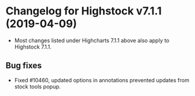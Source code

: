 # Changelog for Highstock v7.1.1 (2019-04-09)

- Most changes listed under Highcharts 7.1.1 above also apply to Highstock 7.1.1.

## Bug fixes
- Fixed #10460, updated options in annotations prevented updates from stock tools popup.
